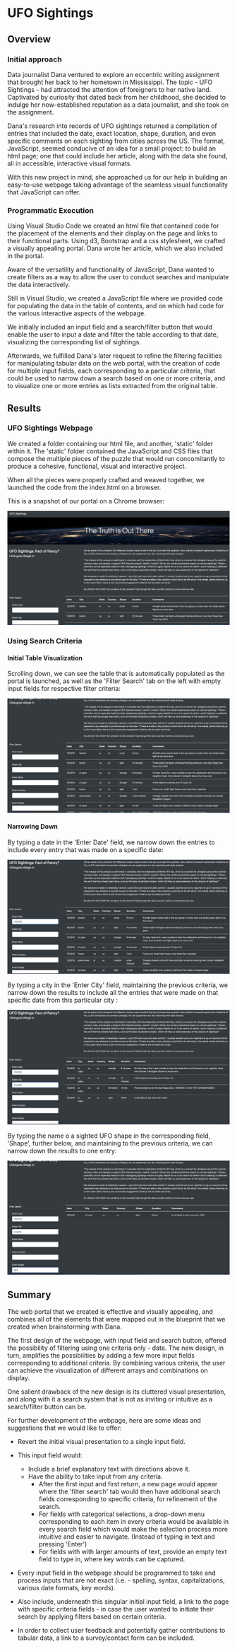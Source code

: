# UFO Sightings



## Overview

### Initial approach

Data journalist Dana ventured to explore an eccentric writing assignment that brought her back to her hometown in Mississippi.  The topic - UFO Sightings - had attracted the attention of foreigners to her native land. Captivated by curiosity that dated back from her childhood, she decided to indulge her now-established reputation as a data journalist, and she took on the assignment.

Dana's research into records of UFO sightings returned a compilation of entries that included the date, exact location, shape, duration, and even specific comments on each sighting from cities across the US. The format, JavaScript, seemed conducive of an idea for a small project: to build an html page; one that could include her article, along with the data she found, all in accessible, interactive visual formats.

With this new project in mind, she approached us for our help in building an easy-to-use webpage taking advantage of the seamless visual functionality that JavaScript can offer.



### Programmatic Execution

Using Visual Studio Code we created an html file that contained code for the placement of the elements and their display on the page and links to their functional parts. Using d3, Bootstrap and a css stylesheet, we crafted a visually appealing portal. Dana wrote her article, which we also included in the portal.

Aware of the versatility and  functionality of JavaScript, Dana wanted to create filters as a way to allow the user to conduct searches and manipulate the data interactively. 

Still in Visual Studio, we created a JavaScript file where we provided code for populating the data in the table of contents, and on which had code for the various interactive aspects of the webpage. 

We initially included an input field and a search/filter button that would enable the user to input a date and filter the table according to that date, visualizing the corresponding list of sightings.

Afterwards, we fulfilled Dana's later request to refine the filtering facilities for manipulating tabular data on the web portal, with the creation of code for multiple input fields, each corresponding to a particular criteria, that could be used to narrow down a search based on one or more criteria, and to visualize one or more entries as lists extracted from the original table.



## Results

### UFO Sightings Webpage

We created a folder containing our html file, and another, 'static' folder within it. The 'static' folder contained the JavaScript and CSS files that compose the multiple pieces of the puzzle that would run concomitantly to produce a cohesive,  functional, visual and interactive project. 

When all the pieces were properly crafted and weaved together, we launched the code from the index.html on a browser. 

This is a snapshot of our portal on a Chrome browser:

![website_overview](website_overview.png)



### Using Search Criteria

#### Initial Table Visualization

Scrolling down, we can see the table that is automatically populated as the portal is launched, as well as the 'Filter Search' tab on the left with empty input fields for respective filter criteria:

![table_overview](table_overview.png)

#### Narrowing Down

By typing a date in the 'Enter Date' field, we narrow down the entries to include every entry that was made on a specific date:

![table_date](table_date.png)

By typing a city in the 'Enter City' field, maintaining the previous criteria, we narrow down the results to include all the entries that were made on that specific date from this particular city :

![table_city](table_city.png)

By typing the name o a sighted UFO shape in the corresponding field, 'Shape', further below, and maintaining to the previous criteria, we can narrow down the results to one entry:

![table_shape](table_shape.png)



## Summary

The web portal that we created is effective and visually appealing, and combines all of the elements that were mapped out in the blueprint that we created when brainstorming with Dana.

The first design of the webpage, with input field and search button, offered the possibility of filtering using one criteria only - date. The new design, in turn, amplifies the possibilities by adding a few more input fields corresponding to additional criteria. By combining various criteria, the user can achieve the visualization of different arrays and combinations on display.

One salient drawback of the new design is its cluttered visual presentation, and along with it a search system that is not as inviting or intuitive as a search/filter button can be.

For further development of the webpage, here are some ideas and suggestions that we would like to offer:

- Revert the initial visual presentation to a single input field. 
- This input field would:
  - Include a brief explanatory text with directions above it.
  - Have the ability to take input from any criteria.
    - After the first input and first return, a new page would appear where the 'filter search' tab would then have additional search fields corresponding to specific criteria, for refinement of the search. 
    - For fields with categorical selections, a drop-down menu corresponding to each item in every criteria would be available in every search field which would make the selection process more intuitive and easier to navigate. (Instead of typing in text and pressing 'Enter')
    - For fields with with larger amounts of text, provide an empty text field to type in, where key words can be captured.
- Every input field in the webpage should be programmed to take and process inputs that are not exact (i.e. - spelling, syntax, capitalizations, various date formats, key words).
- Also include, underneath this singular initial input field, a link to the page with specific criteria fields - in case the user wanted to initiate their search by applying filters based on certain criteria.

- In order to collect user feedback and potentially gather contributions to tabular data, a link to a survey/contact form can be included.

